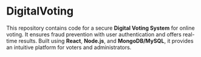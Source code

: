 # DigitalVoting
This repository contains code for a secure **Digital Voting System** for online voting. It ensures fraud prevention with user authentication and offers real-time results. Built using **React**, **Node.js**, and **MongoDB/MySQL**, it provides an intuitive platform for voters and administrators.
